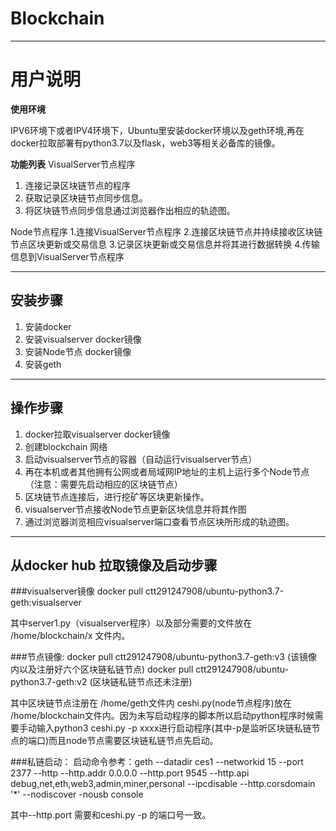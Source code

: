 # Blockchain
----
# 用户说明

**使用环境**

IPV6环境下或者IPV4环境下，Ubuntu里安装docker环境以及geth环境,再在docker拉取部署有python3.7以及flask，web3等相关必备库的镜像。

**功能列表**
VisualServer节点程序
1. 连接记录区块链节点的程序
2. 获取记录区块链节点同步信息。
3. 将区块链节点同步信息通过浏览器作出相应的轨迹图。

Node节点程序
1.连接VisualServer节点程序
2.连接区块链节点并持续接收区块链节点区块更新或交易信息
3.记录区块更新或交易信息并将其进行数据转换
4.传输信息到VisualServer节点程序

----
## 安装步骤
1. 安装docker
2. 安装visualserver docker镜像
3. 安装Node节点 docker镜像
4. 安装geth 
----


## 操作步骤
1. docker拉取visualserver docker镜像
2. 创建blockchain 网络
3. 启动visualserver节点的容器（自动运行visualserver节点）
4. 再在本机或者其他拥有公网或者局域网IP地址的主机上运行多个Node节点（注意：需要先启动相应的区块链节点）
5. 区块链节点连接后，进行挖矿等区块更新操作。
6. visualserver节点接收Node节点更新区块信息并将其作图
7. 通过浏览器浏览相应visualserver端口查看节点区块所形成的轨迹图。


-----
## 从docker hub 拉取镜像及启动步骤
###visualserver镜像
docker pull ctt291247908/ubuntu-python3.7-geth:visualserver 

其中server1.py（visualserver程序）以及部分需要的文件放在 /home/blockchain/x 文件内。

###节点镜像:
docker pull ctt291247908/ubuntu-python3.7-geth:v3 (该镜像内以及注册好六个区块链私链节点)
docker pull ctt291247908/ubuntu-python3.7-geth:v2 (区块链私链节点还未注册)

其中区块链节点注册在 /home/geth文件内 ceshi.py(node节点程序)放在 /home/blockchain文件内。因为未写启动程序的脚本所以启动python程序时候需要手动输入python3 ceshi.py -p xxxx进行启动程序(其中-p是监听区块链私链节点的端口)而且node节点需要区块链私链节点先启动。

###私链启动：
启动命令参考：geth --datadir ces1 --networkid 15 --port 2377 --http --http.addr 0.0.0.0 --http.port 9545 --http.api  debug,net,eth,web3,admin,miner,personal --ipcdisable --http.corsdomain '*' --nodiscover -nousb console 

其中--http.port 需要和ceshi.py -p 的端口号一致。
